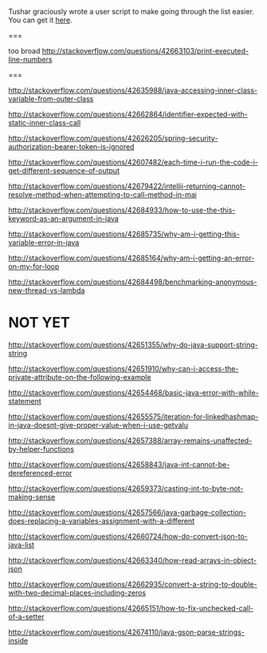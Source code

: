 Tushar graciously wrote a user script to make going through the list easier. You can get it [here](https://github.com/tusharjadhav219/Userscript-for-delete-candidates).

===

too broad http://stackoverflow.com/questions/42663103/print-executed-line-numbers

===

http://stackoverflow.com/questions/42635988/java-accessing-inner-class-variable-from-outer-class

http://stackoverflow.com/questions/42662864/identifier-expected-with-static-inner-class-call

http://stackoverflow.com/questions/42626205/spring-security-authorization-bearer-token-is-ignored

http://stackoverflow.com/questions/42607482/each-time-i-run-the-code-i-get-different-sequence-of-output

http://stackoverflow.com/questions/42679422/intellij-returning-cannot-resolve-method-when-attempting-to-call-method-in-mai

http://stackoverflow.com/questions/42684933/how-to-use-the-this-keyword-as-an-argument-in-java

http://stackoverflow.com/questions/42685735/why-am-i-getting-this-variable-error-in-java

http://stackoverflow.com/questions/42685164/why-am-i-getting-an-error-on-my-for-loop

http://stackoverflow.com/questions/42684498/benchmarking-anonymous-new-thread-vs-lambda

NOT YET
=====

http://stackoverflow.com/questions/42651355/why-do-java-support-string-string

http://stackoverflow.com/questions/42651910/why-can-i-access-the-private-attribute-on-the-following-example

http://stackoverflow.com/questions/42654468/basic-java-error-with-while-statement

http://stackoverflow.com/questions/42655575/iteration-for-linkedhashmap-in-java-doesnt-give-proper-value-when-i-use-getvalu

http://stackoverflow.com/questions/42657388/array-remains-unaffected-by-helper-functions

http://stackoverflow.com/questions/42658843/java-int-cannot-be-dereferenced-error

http://stackoverflow.com/questions/42659373/casting-int-to-byte-not-making-sense

http://stackoverflow.com/questions/42657566/java-garbage-collection-does-replacing-a-variables-assignment-with-a-different

http://stackoverflow.com/questions/42660724/how-do-convert-json-to-java-list

http://stackoverflow.com/questions/42663340/how-read-arrays-in-object-json

http://stackoverflow.com/questions/42662935/convert-a-string-to-double-with-two-decimal-places-including-zeros

http://stackoverflow.com/questions/42665151/how-to-fix-unchecked-call-of-a-setter

http://stackoverflow.com/questions/42674110/java-gson-parse-strings-inside
